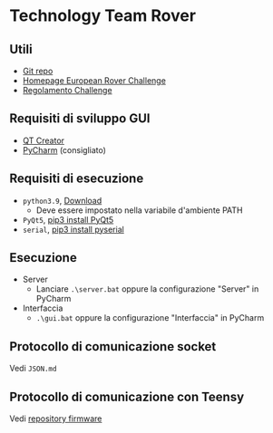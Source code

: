 # Technology Team Rover

## Utili

- [Git repo](https://github.com/Sapienza-Technology-2021/Socket-GUI)
- [Homepage European Rover Challenge](https://roverchallenge.eu/en/main-page/)
- [Regolamento Challenge](https://drive.google.com/file/d/1fdFG12WW0QmHjRp6cL2ikP8UFmEpzSka/view)

## Requisiti di sviluppo GUI

- [QT Creator](https://www.qt.io/download-open-source)
- [PyCharm](https://www.jetbrains.com/pycharm/download/) (consigliato)

## Requisiti di esecuzione

- `python3.9`, [Download](https://www.python.org/)
  - Deve essere impostato nella variabile d'ambiente PATH
- `PyQt5`, [pip3 install PyQt5](https://pypi.org/project/PyQt5/)
- `serial`, [pip3 install pyserial](https://pyserial.readthedocs.io/en/latest/pyserial_api.html)

## Esecuzione

- Server
  - Lanciare `.\server.bat` oppure la configurazione "Server" in PyCharm
- Interfaccia
  - `.\gui.bat` oppure la configurazione "Interfaccia" in PyCharm

## Protocollo di comunicazione socket

Vedi `JSON.md`

## Protocollo di comunicazione con Teensy

Vedi [repository firmware](https://github.com/Sapienza-Technology-2021/Rover-firmware/blob/master/README.md)